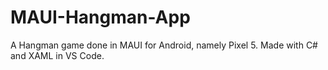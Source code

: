 # MAUI-Hangman-App
 A Hangman game done in MAUI for Android, namely Pixel 5. Made with C# and XAML in VS Code. 
